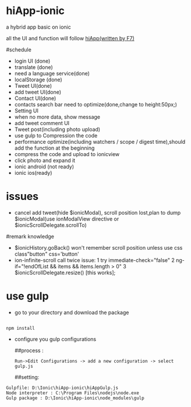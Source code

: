 # hiApp-ionic
a hybrid app basic on ionic

all the UI and function will follow [hiApp(written by F7)](http://hi.dearb.me/)

#schedule

- login UI (done)
- translate (done)
- need a language service(done)
- localStorage (done)
- Tweet UI(done)
- add tweet UI(done)
- Contact UI(done)
- contacts search bar need to optimize(done,change to height:50px;)
- Setting UI
- when no more data, show message 
- add tweet comment UI
- Tweet post(including photo upload)
- use gulp to Compression the code
- performance optimize(including watchers / scope / digest time),should add the function at the beginning
- compress the code and upload to ionicview
- click photo and expand it
- ionic android (not ready)
- ionic ios(ready)

# issues

- cancel add tweet(hide $ionicModal), scroll position lost,plan to dump $ionicModal(use ionModalView directive or $ionicScrollDelegate.scrollTo)

#remark knowledge
- $ionicHistory.goBack() won't remember scroll position unless use css class"button" css='button'
- ion-infinite-scroll call twice issue: 1 try immediate-check="false" 2 ng-if="!endOfList && items && items.length > 0" 
  3 $ionicScrollDelegate.resize() [this works];

# use gulp
- go to your directory and download the package

```

npm install

```

- configure you gulp configurations

  ##process :

  ```
  Run->Edit Configurations -> add a new configuration -> select gulp.js
  ```


  ##setting:


 ```
 Gulpfile: D:\Ionic\hiApp-ionic\hiAppGulp.js
 Node interpreter : C:\Program Files\nodejs\node.exe
 Gulp package : D:\Ionic\hiApp-ionic\node_modules\gulp
 ```
